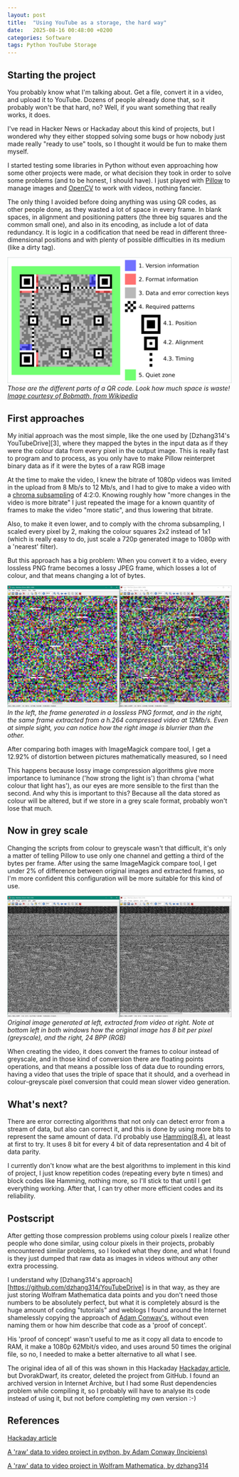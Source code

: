 ```yaml
---
layout: post
title:  "Using YouTube as a storage, the hard way"
date:   2025-08-16 00:48:00 +0200
categories: Software
tags: Python YouTube Storage
---
```



## Starting the project

You probably know what I'm talking about. Get a file, convert it in a video, and upload it to
YouTube. Dozens of people already done that, so it probably won't be that hard, no? Well, if
you want something that really works, it does.

I've read in Hacker News or Hackaday about this kind of projects, but I wondered why they
either stopped solving some bugs or how nobody just made really "ready to use" tools, so I thought
it would be fun to make them myself.

I started testing some libraries in Python without even approaching how some other projects
were made, or what decision they took in order to solve some problems (and to be honest, I
should have). I just played with [Pillow](https://python-pillow.github.io) to manage images and [OpenCV](https://opencv.org) to work with
videos, nothing fancier.

The only thing I avoided before doing anything was using QR codes, as other people done, as
they wasted a lot of space in every frame. In blank spaces, in alignment and positioning patters
(the three big squares and the common small one), and also in its encoding, as include a lot of
data redundancy. It is logic in a codification that need be read in different three-dimensional
positions and with plenty of possible difficulties in its medium (like a dirty tag).

![](assets/img/QR_Code_Structure_Example_3.svg)
*Those are the different parts of a QR code. Look how much space is waste!
[Image courtesy of Bobmath, from Wikipedia](https://commons.wikimedia.org/wiki/File:QR_Code_Structure_Example_3.svg)*


## First approaches

My initial approach was the most simple, like the one used by [Dzhang314's YouTubeDrive][3],
where they mapped the bytes in the input data as if they were the colour data from every pixel in
the output image. This is really fast to program and to process, as you only have to make Pillow
reinterpret binary data as if it were the bytes of a raw RGB image

At the time to make the video, I knew the bitrate of 1080p videos was limited in the upload from
8 Mb/s to 12 Mb/s, and I had to give to make a video with a [chroma subsampling](https://en.wikipedia.org/wiki/Chroma_subsampling) of 4:2:0.
Knowing roughly how "more changes in the video is more bitrate" I just repeated the image for a
known quantity of frames to make the video "more static", and thus lowering that bitrate.

Also, to make it even lower, and to comply with the chroma subsampling, I scaled every pixel by 2,
making the colour squares 2x2 instead of 1x1 (which is really easy to do, just scale a 720p
generated image to 1080p with a 'nearest' filter).

But this approach has a big problem: When you convert it to a video, every lossless PNG frame
becomes a lossy JPEG frame, which losses a lot of colour, and that means changing a lot of bytes.

![](/assets/img/ytstorage_diff_colour.png)
*In the left, the frame generated in a lossless PNG format, and in the right, the same frame
extracted from a h.264 compressed video at 12Mb/s. Even at simple sight, you can notice how the
right image is blurrier than the other.*

After comparing both images with ImageMagick compare tool, I get a 12.92% of distortion between
pictures mathematically measured, so I need

This happens because lossy image compression algorithms give more importance to luminance ('how
strong the light is') than chroma ('what colour that light has'), as our eyes are more sensible
to the first than the second. And why this is important to this? Because all the data stored as
colour will be altered, but if we store in a grey scale format, probably won't lose that much.


## Now in grey scale

Changing the scripts from colour to greyscale wasn't that difficult, it's only a matter of telling
Pillow to use only one channel and getting a third of the bytes per frame. After using the same
ImageMagick compare tool, I get under 2% of difference between original images and extracted
frames, so I'm more confident this configuration will be more suitable for this kind of use.

![](/assets/img/greyscale_diff.png)
*Original image generated at left, extracted from video at right. Note at bottom left in both
windows how the original image has 8 bit per pixel (greyscale), and the right, 24 BPP (RGB)*

When creating the video, it does convert the frames to colour instead of greyscale, and in those
kind of conversion there are floating points operations, and that means a possible loss of data due
to rounding errors, having a video that uses the triple of space that it should, and a overhead in
colour-greyscale pixel conversion that could mean slower video generation.


## What's next?

There are error correcting algorithms that not only can detect error from a stream of data, but
also can correct it, and this is done by using more bits to represent the same amount of data. I'd
probably use [Hamming(8,4)](https://en.wikipedia.org/wiki/Hamming(7,4)), at least at first to try. It uses 8 bit for every 4 bit of data
representation and 4 bit of data parity.

I currently don't know what are the best algorithms to implement in this kind of project, I just
know repetition codes (repeating every byte n times) and block codes like Hamming, nothing more, so
I'll stick to that until I get everything working. After that, I can try other more efficient codes
and its reliability.


## Postscript

After getting those compression problems using colour pixels I realize other people who done
similar, using colour pixels in their projects, probably encountered similar problems, so I looked
what they done, and what I found is they just dumped that raw data as images in videos without any
other extra processing.

I understand why [Dzhang314's approach][https://github.com/dzhang314/YouTubeDrive] is in that way, as they are just storing Wolfram
Mathematica data points and you don't need those numbers to be absolutely perfect, but what it is
completely absurd is the huge amount of coding "tutorials" and weblogs I found around the Internet
shamelessly copying the approach of [Adam Conway's](https://github.com/Incipiens/DataToVideoEncoderDecoder), without even naming them or how him
describe that code as a 'proof of concept'.

His 'proof of concept' wasn't useful to me as it copy all data to encode to RAM, it make a 1080p
62Mbit/s video, and uses around 50 times the original file, so no, I needed to make a better
alternative to all what I see.

The original idea of all of this was shown in this Hackaday [Hackaday article](https://hackaday.com/2023/02/21/youtube-as-infinite-file-storage/), but DvorakDwarf,
its creator, deleted the project from GitHub. I found an archived version in Internet Archive, but
I had some Rust dependencies problem while compiling it, so I probably will have to analyse its
code instead of using it, but not before completing my own version :-)


## References

[Hackaday article](https://hackaday.com/2023/02/21/youtube-as-infinite-file-storage/)

[A 'raw' data to video project in python, by Adam Conway (Incipiens)](https://github.com/Incipiens/DataToVideoEncoderDecoder/tree/main)

[A 'raw' data to video project in Wolfram Mathematica, by dzhang314](https://github.com/dzhang314/YouTubeDrive)
